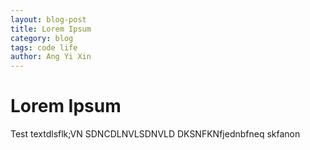 ```yaml
---
layout: blog-post
title: Lorem Ipsum
category: blog
tags: code life
author: Ang Yi Xin
---
```


# Lorem Ipsum

Test textdlsflk;VN
SDNCDLNVLSDNVLD DKSNFKNfjednbfneq skfanon
